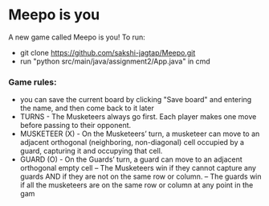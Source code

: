 # Meepo is you
A new game called Meepo is you!
To run:

- git clone https://github.com/sakshi-jagtap/Meepo.git
- run "python src/main/java/assignment2/App.java" in cmd

### Game rules:
- you can save the current board by clicking "Save board" and entering the name, and then come back to it later
- TURNS - The Musketeers always go first. Each player makes one move before passing to their opponent.
- MUSKETEER (X) - On the Musketeers’ turn, a musketeer can move to an adjacent orthogonal (neighboring, non-diagonal) cell occupied by a guard, capturing it and occupying that cell.
- GUARD (O) - On the Guards’ turn, a guard can move to an adjacent orthogonal empty cell
– The Musketeers win if they cannot capture any guards AND if they are not on the same row or
column.
– The guards win if all the musketeers are on the same row or column at any point in the gam
